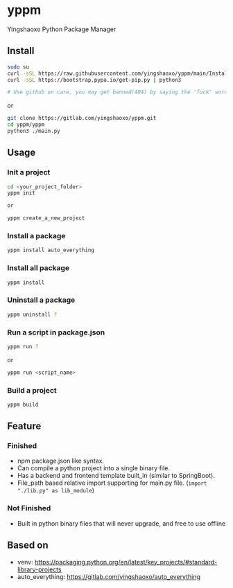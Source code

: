 # yppm
Yingshaoxo Python Package Manager

## Install
```bash
sudo su
curl -sSL https://raw.githubusercontent.com/yingshaoxo/yppm/main/Install.sh | bash
curl -sSL https://bootstrap.pypa.io/get-pip.py | python3

# Use github on care, you may get banned(404) by saying the 'fuck' word: https://yingshaoxo.xyz/pictures/github/index.html
```
<!--

or

```bash
python3 -m pip install yppm --break-system-packages
alias yppm="python3 -m yppm" && echo "alias yppm='python3 -m yppm'" >> ~/.bashrc && source ~/.bashrc

yppm about
```
-->

or

```bash
git clone https://gitlab.com/yingshaoxo/yppm.git
cd yppm/yppm
python3 ./main.py
```

## Usage
### Init a project
```bash
cd <your_project_folder>
yppm init

or

yppm create_a_new_project
```

### Install a package
```bash
yppm install auto_everything
```

### Install all package
```bash
yppm install
```

### Uninstall a package
```bash
yppm uninstall ?
```

### Run a script in package.json
```bash
yppm run ?
```

or 

```bash
yppm run <script_name>
```

### Build a project
```bash
yppm build
```

## Feature
### Finished
* npm package.json like syntax.
* Can compile a python project into a single binary file.
* Has a backend and frontend template built_in (similar to SpringBoot).
* File_path based relative import supporting for main.py file. (`import "./lib.py" as lib_module`)
### Not Finished
* Built in python binary files that will never upgrade, and free to use offline

## Based on
* venv: https://packaging.python.org/en/latest/key_projects/#standard-library-projects
* auto_everything: https://gitlab.com/yingshaoxo/auto_everything
